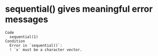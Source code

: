 # sequential() gives meaningful error messages

    Code
      sequential(1)
    Condition
      Error in `sequential()`:
      ! `x` must be a character vector.

